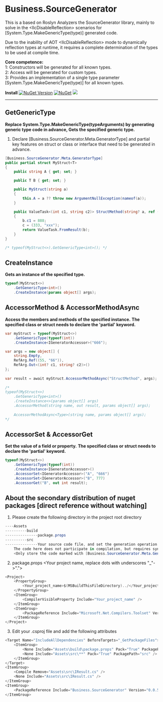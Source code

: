 # Business.SourceGenerator
This is a based on Roslyn Analyzers the SourceGenerator library, mainly to solve in the &lt;IlcDisableReflection&gt; scenarios for [System.Type.MakeGenericType(type)] generated code.

Due to the inability of AOT &lt;IlcDisableReflection&gt; mode to dynamically reflection types at runtime, it requires a complete determination of the types to be used at compile time.

**Core competence:**  
1: Constructors will be generated for all known types.  
2: Access will be generated for custom types.  
3: Provides an implementation of a single type parameter [System.Type.MakeGenericType(type)] for all known types.  

**Install**
[![NuGet Version](https://img.shields.io/nuget/v/Business.SourceGenerator.svg?style=flat)](https://www.nuget.org/packages/Business.SourceGenerator)
[![NuGet](https://img.shields.io/nuget/dt/Business.SourceGenerator.svg)](https://www.nuget.org/packages/Business.SourceGenerator)
[![](https://img.shields.io/badge/License-MIT-blue?style=flat-square)](https://github.com/xlievo/Business.SourceGenerator/blob/master/LICENSE)
***

## GetGenericType
**Replace System.Type.MakeGenericType(typeArguments) by generating generic type code in advance, Gets the specified generic type.**

1. Declare [Business.SourceGenerator.Meta.GeneratorType] and partial key features on struct or class or interface that need to be generated in advance.
```C#
[Business.SourceGenerator.Meta.GeneratorType]
public partial struct MyStruct<T>
{
    public string A { get; set; }

    public T B { get; set; }

    public MyStruct(string a)
    {
        this.A = a ?? throw new ArgumentNullException(nameof(a));
    }

    public ValueTask<(int c1, string c2)> StructMethod(string? a, ref (int c1, string c2) b, out (int? c1, string? c2) c)
    {
        b.c1 = 888;
        c = (333, "xxx");
        return ValueTask.FromResult(b);
    }
}

/* typeof(MyStruct<>).GetGenericType<int>(); */
```

## CreateInstance
**Gets an instance of the specified type.**
```C#
typeof(MyStruct<>)
    .GetGenericType<int>()
    .CreateInstance(params object[] args);
```

## AccessorMethod & AccessorMethodAsync
**Access the members and methods of the specified instance.**
**The specified class or struct needs to declare the 'partial' keyword.**
```C#
var myStruct = typeof(MyStruct<>)
    .GetGenericType(typeof(int))
    .CreateInstance<IGeneratorAccessor>("666");

var args = new object[] { 
    string.Empty,
    RefArg.Ref((55, "66")),
    RefArg.Out<(int? c1, string? c2)>()
};
		
var result = await myStruct.AccessorMethodAsync("StructMethod", args);
	
/*
typeof(MyStruct<>)
	.GetGenericType<int>()
	.CreateInstance<>(params object[] args)
	.AccessorMethod(string name, out result, params object[] args);
	
	AccessorMethodAsync<Type>(string name, params object[] args);
*/
```

## AccessorSet & AccessorGet
**Set the value of a field or property.**
**The specified class or struct needs to declare the 'partial' keyword.**
```C#
typeof(MyStruct<>)
    .GetGenericType(typeof(int))
    .CreateInstance<IGeneratorAccessor>()
    .AccessorSet<IGeneratorAccessor>("A", "666")
    .AccessorSet<IGeneratorAccessor>("B", 777)
    .AccessorGet("B", out int result);
```

## About the secondary distribution of nuget packages [direct reference without watching]
1. Please create the following directory in the project root directory
```C#
----Assets
----------build
---------------package.props
----------src
---------------Your source code file, and set the generation operation to No. 
	The code here does not participate in compilation, but requires syntax modeling.
	<Only store the code marked with [Business.SourceGenerator.Meta.GeneratorType]>
```

2. package.props <Your project name, replace dots with underscores "_"->".">
```C#
<Project>
    <PropertyGroup>
        <Your_project_name>$(MSBuildThisFileDirectory)../</Your_project_name>
    </PropertyGroup>
    <ItemGroup>
        <CompilerVisibleProperty Include="Your_project_name" />
    </ItemGroup>
    <ItemGroup>
        <PackageReference Include="Microsoft.Net.Compilers.Toolset" Version="4.3.1" />
    </ItemGroup>
</Project>
```

3. Edit your .csproj file and add the following attributes
```C#
<Target Name="IncludeAllDependencies" BeforeTargets="_GetPackageFiles">
    <ItemGroup>
        <None Include="Assets\build\package.props" Pack="True" PackagePath="build\$(PackageId).props" />
        <None Include="Assets\src\**" Pack="True" PackagePath="src" />
    </ItemGroup>
</Target>
<ItemGroup>
    <Compile Remove="Assets\src\IResult.cs" />
    <None Include="Assets\src\IResult.cs" />
</ItemGroup>
<ItemGroup>
    <PackageReference Include="Business.SourceGenerator" Version="0.0.5-pre.4" />
</ItemGroup>
```
